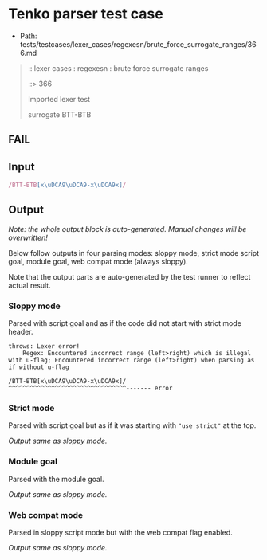 # Tenko parser test case

- Path: tests/testcases/lexer_cases/regexesn/brute_force_surrogate_ranges/366.md

> :: lexer cases : regexesn : brute force surrogate ranges
>
> ::> 366
>
> Imported lexer test
>
> surrogate BTT-BTB

## FAIL

## Input

`````js
/BTT-BTB[x\uDCA9\uDCA9-x\uDCA9x]/
`````

## Output

_Note: the whole output block is auto-generated. Manual changes will be overwritten!_

Below follow outputs in four parsing modes: sloppy mode, strict mode script goal, module goal, web compat mode (always sloppy).

Note that the output parts are auto-generated by the test runner to reflect actual result.

### Sloppy mode

Parsed with script goal and as if the code did not start with strict mode header.

`````
throws: Lexer error!
    Regex: Encountered incorrect range (left>right) which is illegal with u-flag; Encountered incorrect range (left>right) when parsing as if without u-flag

/BTT-BTB[x\uDCA9\uDCA9-x\uDCA9x]/
^^^^^^^^^^^^^^^^^^^^^^^^^^^^^^^^^------- error
`````

### Strict mode

Parsed with script goal but as if it was starting with `"use strict"` at the top.

_Output same as sloppy mode._

### Module goal

Parsed with the module goal.

_Output same as sloppy mode._

### Web compat mode

Parsed in sloppy script mode but with the web compat flag enabled.

_Output same as sloppy mode._
